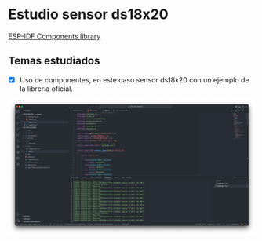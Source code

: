 # Estudio sensor ds18x20

[ESP-IDF Components library](https://github.com/UncleRus/esp-idf-lib/tree/master/examples/ds18x20)

## Temas estudiados

- [x] Uso de componentes, en este caso sensor ds18x20 con un ejemplo de la librería oficial.

<div style="text-align: center;">

![](docs/result.png)

</div>
